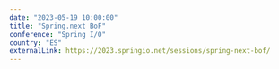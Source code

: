 ```yaml
---
date: "2023-05-19 10:00:00"
title: "Spring.next BoF"
conference: "Spring I/O"
country: "ES"
externalLink: https://2023.springio.net/sessions/spring-next-bof/
---
```

